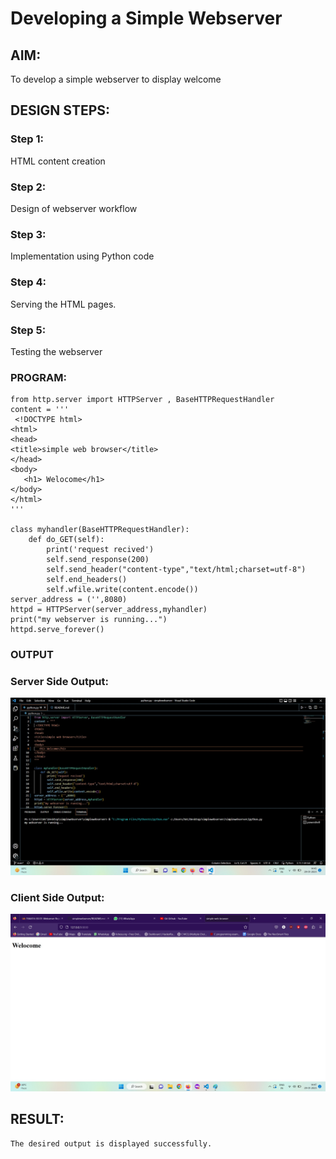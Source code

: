 # Developing a Simple Webserver
## AIM:
To develop a simple webserver to display welcome

## DESIGN STEPS:
### Step 1: 
HTML content creation
### Step 2:
Design of webserver workflow
### Step 3:
Implementation using Python code
### Step 4:
Serving the HTML pages.
### Step 5:
Testing the webserver

### PROGRAM:
```
from http.server import HTTPServer , BaseHTTPRequestHandler
content = '''
 <!DOCTYPE html>
<html>
<head>
<title>simple web browser</title>
</head>
<body>
   <h1> Welocome</h1>
</body>
</html>
'''

class myhandler(BaseHTTPRequestHandler):
    def do_GET(self):
        print('request recived')
        self.send_response(200)
        self.send_header("content-type","text/html;charset=utf-8")
        self.end_headers()
        self.wfile.write(content.encode())
server_address = ('',8080)
httpd = HTTPServer(server_address,myhandler)
print("my webserver is running...")
httpd.serve_forever()        
```
### OUTPUT
### Server Side Output:
   ![server side output](serveroutput.png)
### Client Side Output:
   ![server side output](clientoutput.png)
   


## RESULT:
    The desired output is displayed successfully.
